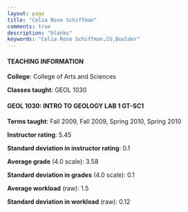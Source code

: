 ```yaml
---
layout: page
title: "Celia Rose Schiffman" 
comments: true
description: "blanks"
keywords: "Celia Rose Schiffman,CU,Boulder"
---
```

<head>
<script src="https://ajax.googleapis.com/ajax/libs/jquery/2.1.3/jquery.min.js"></script>
<script src="https://dl.dropboxusercontent.com/s/pc42nxpaw1ea4o9/highcharts.js?dl=0"></script>
<!-- <script src="../assets/js/highcharts.js"></script> -->
<style type="text/css">@font-face {
	font-family: "Bebas Neue";
	src: url(https://www.filehosting.org/file/details/544349/BebasNeue Regular.otf) format("opentype");
	}
	h1.Bebas { 
		font-family: "Bebas Neue", Verdana, Tahoma;
	}
</style>
</head>
	   
#### TEACHING INFORMATION

**College**: College of Arts and Sciences

**Classes taught**: GEOL 1030

#### GEOL 1030: INTRO TO GEOLOGY LAB 1 GT-SC1

**Terms taught**: Fall 2009, Fall 2009, Spring 2010, Spring 2010

**Instructor rating**: 5.45

**Standard deviation in instructor rating**: 0.1

**Average grade** (4.0 scale): 3.58

**Standard deviation in grades** (4.0 scale): 0.1

**Average workload** (raw): 1.5

**Standard deviation in workload** (raw): 0.12

